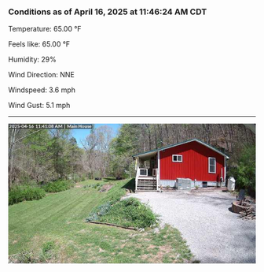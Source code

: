 ### Conditions as of April 16, 2025 at 11:46:24 AM CDT 

Temperature: 65.00 &deg;F

Feels like: 65.00 &deg;F

Humidity: 29%

Wind Direction: NNE

Windspeed: 3.6 mph

Wind Gust: 5.1 mph

---

<img src="./images/latest.jpeg"/>

